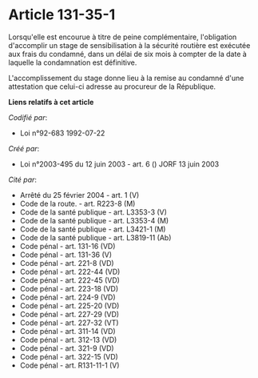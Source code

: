 # Article 131-35-1

Lorsqu'elle est encourue à titre de peine complémentaire, l'obligation d'accomplir un stage de sensibilisation à la sécurité
routière est exécutée aux frais du condamné, dans un délai de six mois à compter de la date à laquelle la condamnation est
définitive.

L'accomplissement du stage donne lieu à la remise au condamné d'une attestation que celui-ci adresse au procureur de la
République.

**Liens relatifs à cet article**

_Codifié par_:

  - Loi n°92-683 1992-07-22

_Créé par_:

  - Loi n°2003-495 du 12 juin 2003 - art. 6 () JORF 13 juin 2003

_Cité par_:

  - Arrêté du 25 février 2004 - art. 1 (V)
  - Code de la route. - art. R223-8 (M)
  - Code de la santé publique - art. L3353-3 (V)
  - Code de la santé publique - art. L3353-4 (M)
  - Code de la santé publique - art. L3421-1 (M)
  - Code de la santé publique - art. L3819-11 (Ab)
  - Code pénal - art. 131-16 (VD)
  - Code pénal - art. 131-36 (V)
  - Code pénal - art. 221-8 (VD)
  - Code pénal - art. 222-44 (VD)
  - Code pénal - art. 222-45 (VD)
  - Code pénal - art. 223-18 (VD)
  - Code pénal - art. 224-9 (VD)
  - Code pénal - art. 225-20 (VD)
  - Code pénal - art. 227-29 (VD)
  - Code pénal - art. 227-32 (VT)
  - Code pénal - art. 311-14 (VD)
  - Code pénal - art. 312-13 (VD)
  - Code pénal - art. 321-9 (VD)
  - Code pénal - art. 322-15 (VD)
  - Code pénal - art. R131-11-1 (V)
